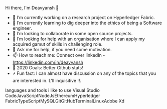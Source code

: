 Hi there, I'm Deavyansh 👋


- 🔭 I’m currently working on a research project on Hyperledger Fabric.
- 🌱 I’m currently learning to dig deeper into the ethics of being a Software engineer.
- 👯 I’m looking to collaborate in some open source projects.
- 🤔 I’m looking for help with an organisation where I can apply my acquired gamut of skills in challenging role.
- 💬 Ask me for help, if you need some motivation.
- 📫 How to reach me: Connect over linkedIn - https://linkedin.com/in/deavyansh
- 🥅 2020 Goals: Better Github stats!
- ⚡ Fun fact: I can almost have discussion on any of the topics that you are interested in. L'll inquisitive !!.  


languages and tools i like to use
Visual Studio CodeJavaScriptNodeJsEthereumHyperledger FabricTypeScriptMySQLGitGitHubTerminalLinuxAdobe Xd




 
